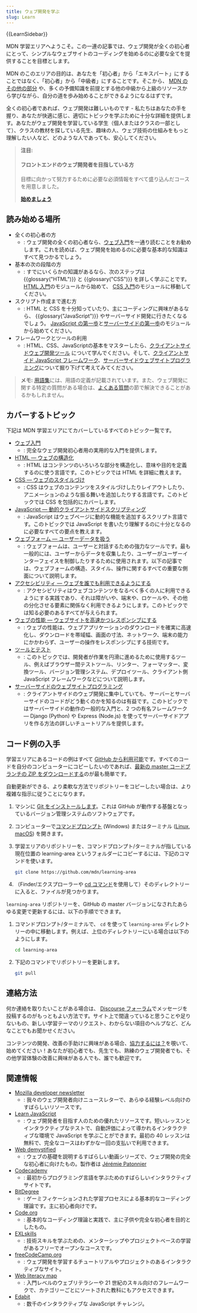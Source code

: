 ```yaml
---
title: ウェブ開発を学ぶ
slug: Learn
---
```


{{LearnSidebar}}

MDN 学習エリアへようこそ。この一連の記事では、ウェブ開発が全くの初心者にとって、シンプルなウェブサイトのコーディングを始めるのに必要な全てを提供することを目標とします。

MDN のこのエリアの目的は、あなたを「初心者」から「エキスパート」にすることではなく、「初心者」から「中級者」にすることです。そこから、 [MDN のその他の部分](/ja/) や、多くの予備知識を前提とする他の中級から上級のリソースから学びながら、自分の道を歩み始めることができるようになるはずです。

全くの初心者であれば、ウェブ開発は難しいものです - 私たちはあなたの手を握り、あなたが快適に感じ、適切にトピックを学ぶために十分な詳細を提供します。あなたがウェブ開発を学習している学生（個人またはクラスの一部として）、クラスの教材を探している先生、趣味の人、ウェブ技術の仕組みをもっと理解したい人など、どのような人であっても、安心してください。

> **注目:**
>
> #### フロントエンドのウェブ開発者を目指している方
>
> 目標に向かって努力するために必要な必須情報をすべて盛り込んだコースを用意しました。
>
> [**始めましょう**](/ja/docs/Learn/Front-end_web_developer)

## 読み始める場所

- 全くの初心者の方
  - : ウェブ開発の全くの初心者なら、[ウェブ入門](/ja/docs/Learn/Getting_started_with_the_web)を一通り読むことをお勧めします。これを読めば、ウェブ開発を始めるのに必要な基本的な知識はすべて見つかるでしょう。
- 基本の次の段階の方
  - : すでにいくらかの知識があるなら、次のステップは {{glossary("HTML")}} と {{glossary("CSS")}} を詳しく学ぶことです。 [HTML 入門](/ja/docs/Learn/HTML/Introduction_to_HTML)のモジュールから始めて、 [CSS 入門](/ja/docs/Learn/CSS/Introduction_to_CSS)のモジュールに移動してください。
- スクリプト作成まで進む方
  - : HTML と CSS を十分知っていたり、主にコーディングに興味があるなら、 {{glossary("JavaScript")}} やサーバーサイド開発に行きたくなるでしょう。 [JavaScript の第一歩](/ja/docs/Learn/JavaScript/First_steps)と[サーバーサイドの第一歩](/ja/docs/Learn/Server-side/First_steps)のモジュールから始めてください。
- フレームワークとツールの利用
  - : HTML、CSS、JavaScriptの基本をマスターしたら、[クライアントサイドウェブ開発ツール](/ja/docs/Learn/Tools_and_testing/Understanding_client-side_tools) について学んでください。そして、[クライアントサイド JavaScript フレームワーク](/ja/docs/Learn/Tools_and_testing/Client-side_JavaScript_frameworks)、[サーバーサイドウェブサイトプログラミング](/ja/docs/Learn/Server-side)について掘り下げて考えてみてください。

> **メモ:** [用語集](/ja/docs/Glossary)には、用語の定義が記載されています。また、ウェブ開発に関する特定の質問がある場合は、[よくある質問](/ja/docs/Learn/Common_questions)の節で解決できることがあるかもしれません。

## カバーするトピック

下記は MDN 学習エリアにてカバーしているすべてのトピック一覧です。

- [ウェブ入門](/ja/docs/Learn/Getting_started_with_the_web)
  - : 完全なウェブ開発初心者用の実用的な入門を提供します。
- [HTML — ウェブの構造化](/ja/docs/Learn/HTML)
  - : HTML はコンテンツのいろいろな部分を構造化し、意味や目的を定義するのに使う言語です。このトピックでは HTML を詳細に教えます。
- [CSS — ウェブのスタイルづけ](/ja/docs/Learn/CSS)
  - : CSS はウェブのコンテンツをスタイルづけしたりレイアウトしたり、アニメーションのような振る舞いを追加したりする言語です。このトピックでは CSS を包括的にカバーします。
- [JavaScript — 動的クライアントサイドスクリプティング](/ja/docs/Learn/JavaScript)
  - : JavaScript はウェブページに動的な機能を追加するスクリプト言語です。このトピックでは JavaScript を書いたり理解するのに十分となるのに必要なすべての要点を教えます。
- [ウェブフォーム — ユーザーデータを扱う](/ja/docs/Learn/Forms)
  - : ウェブフォームは、ユーザーと対話するための強力なツールです。最も一般的には、ユーザーからデータを収集したり、ユーザーがユーザーインターフェイスを制御したりするために使用されます。以下の記事では、ウェブフォームの構造、スタイル、操作に関するすべての重要な側面について説明します。
- [アクセシビリティ — ウェブを誰でも利用できるようにする](/ja/docs/Learn/Accessibility)
  - : アクセシビリティはウェブコンテンツをなるべく多くの人に利用できるようにする実践であり、それは障がいや、端末や、ロケールや、その他の分化させる要素に関係なく利用できるようにします。このトピックでは知る必要のあるすべてが与えられます。
- [ウェブの性能 — ウェブサイトを高速かつレスポンシブにする](/ja/docs/Learn/Performance)
  - : ウェブの性能は、ウェブアプリケーションのダウンロードを確実に高速化し、ダウンロードを帯域幅、画面の寸法、ネットワーク、端末の能力にかかわらず、ユーザーの操作をレスポンシブにする技術です。
- [ツールとテスト](/ja/docs/Learn/Tools_and_testing)
  - : このトピックでは、開発者が作業を円滑に進めるために使用するツール、例えばブラウザー間テストツール、リンター、フォーマッター、変換ツール、バージョン管理システム、デプロイツール、クライアント側 JavaScript フレームワークなどについて説明します。
- [サーバーサイドのウェブサイトプログラミング](/ja/docs/Learn/Server-side)
  - : クライアントサイドのウェブ開発に集中していても、サーバーとサーバーサイドのコードがどう動くのかを知るのは有益です。このトピックではサーバーサイドの動作の一般的な入門と、2 つの有名フレームワーク — Django (Python) や Express (Node.js) を使ってサーバーサイドアプリを作る方法の詳しいチュートリアルを提供します。

## コード例の入手

学習エリアにあるコードの例はすべて [GitHub から利用可能](https://github.com/mdn/learning-area/)です。すべてのコードを自分のコンピューターにコピーしたいのであれば、[最新の master コードブランチの ZIP をダウンロードする](https://codeload.github.com/mdn/learning-area/zip/main)のが最も簡単です。

自動更新ができる、より柔軟な方法でリポジトリーをコピーしたい場合は、より複雑な指示に従うことになります。

1. マシンに [Git をインストールします](https://git-scm.com/downloads)。これは GitHub が動作する基盤となっているバージョン管理システムのソフトウェアです。
2. コンピューターで[コマンドプロンプト](https://www.lifewire.com/how-to-open-command-prompt-2618089) (Windows) またはターミナル ([Linux](https://help.ubuntu.com/community/UsingTheTerminal), [macOS](https://blog.teamtreehouse.com/introduction-to-the-mac-os-x-command-line)) を開きます。
3. 学習エリアのリポジトリーを、コマンドプロンプト/ターミナルが指している現在位置の learning-area というフォルダーにコピーするには、下記のコマンドを使います。

   ```bash
   git clone https://github.com/mdn/learning-area
   ```

4. （Finder/エクスプローラーや [cd コマンド](<https://en.wikipedia.org/wiki/Cd_(command)>)を使用して）そのディレクトリーに入ると、ファイルが見つかります。

`learning-area` リポジトリーを、GitHub の master バージョンになされたあらゆる変更で更新するには、以下の手順でできます。

1. コマンドプロンプト/ターミナルで、 `cd` を使って `learning-area` ディレクトリーの中に移動します。例えば、上位のディレクトリーにいる場合は以下のようにします。

   ```bash
   cd learning-area
   ```

2. 下記のコマンドでリポジトリーを更新します。

   ```bash
   git pull
   ```

## 連絡方法

何か連絡を取りたいことがある場合は、 [Discourse フォーラム](https://discourse.mozilla.org/c/mdn/236)でメッセージを投稿するのがもっともよい方法です。サイト上で間違っていると思うことや足りないもの、新しい学習テーマのリクエスト、わからない項目のヘルプなど、どんなことでもお聞かせください。

コンテンツの開発、改善の手助けに興味がある場合、[協力するには？](/ja/docs/MDN/Contribute)を覗いて、始めてください！あなたが初心者でも、先生でも、熟練のウェブ開発者でも、その他学習体験の改善に興味がある人でも、誰でも歓迎です。

## 関連情報

- [Mozilla developer newsletter](https://www.mozilla.org/en/newsletter/developer/)
  - : 我々のウェブ開発者向けニュースレターで、あらゆる経験レベル向けのすばらしいリソースです。
- [Learn JavaScript](https://learnjavascript.online/)
  - : ウェブ開発者を目指す人のための優れたリソースです。短いレッスンとインタラクティブなテストで、自動評価によって導かれるインタラクティブな環境で JavaScript を学ぶことができます。最初の 40 レッスンは無料で、完全なコースはわずかな一回の支払いで利用できます。
- [Web demystified](https://www.youtube.com/playlist?list=PLo3w8EB99pqLEopnunz-dOOBJ8t-Wgt2g)
  - : ウェブの基礎を説明するすばらしい動画シリーズで、ウェブ開発の完全な初心者に向けたもの。製作者は [Jérémie Patonnier](https://twitter.com/JeremiePat)
- [Codecademy](https://www.codecademy.com/)
  - : 最初からプログラミング言語を学ぶためのすばらしいインタラクティブサイトです。
- [BitDegree](https://www.bitdegree.org/learn/)
  - : ゲーミフィケーションされた学習プロセスによる基本的なコーディング理論です。主に初心者向けです。
- [Code.org](https://code.org/)
  - : 基本的なコーディング理論と実践で、主に子供や完全な初心者を目的としたもの。
- [EXLskills](https://exlskills.com/learn-en/courses)
  - : 技術スキルを学ぶための、メンターシップやプロジェクトベースの学習があるフリーでオープンなコースです。
- [freeCodeCamp.org](https://www.freecodecamp.org/)
  - : ウェブ開発を学習するチュートリアルやプロジェクトのあるインタラクティブなサイト。
- [Web literacy map](https://learning.mozilla.org/web-literacy/)
  - : 入門レベルのウェブリテラシーや 21 世紀のスキル向けのフレームワークで、カテゴリーごとにソートされた教科にもアクセスできます。
- [Edabit](https://edabit.com/challenges)
  - : 数千のインタラクティブな JavaScript チャレンジ。
